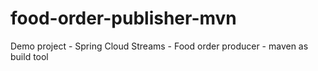 # food-order-publisher-mvn
Demo project - Spring Cloud Streams - Food order producer - maven as build tool
